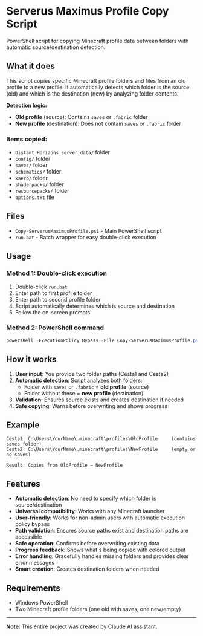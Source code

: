 # Serverus Maximus Profile Copy Script

PowerShell script for copying Minecraft profile data between folders with automatic source/destination detection.

## What it does

This script copies specific Minecraft profile folders and files from an old profile to a new profile. It automatically detects which folder is the source (old) and which is the destination (new) by analyzing folder contents.

**Detection logic:**
- **Old profile** (source): Contains `saves` or `.fabric` folder
- **New profile** (destination): Does not contain `saves` or `.fabric` folder

### Items copied:
- `Distant_Horizons_server_data/` folder
- `config/` folder  
- `saves/` folder
- `schematics/` folder
- `xaero/` folder
- `shaderpacks/` folder
- `resourcepacks/` folder
- `options.txt` file

## Files

- `Copy-ServerusMaximusProfile.ps1` - Main PowerShell script
- `run.bat` - Batch wrapper for easy double-click execution

## Usage

### Method 1: Double-click execution
1. Double-click `run.bat`
2. Enter path to first profile folder
3. Enter path to second profile folder
4. Script automatically determines which is source and destination
5. Follow the on-screen prompts

### Method 2: PowerShell command
```powershell
powershell -ExecutionPolicy Bypass -File Copy-ServerusMaximusProfile.ps1
```

## How it works

1. **User input**: You provide two folder paths (Cesta1 and Cesta2)
2. **Automatic detection**: Script analyzes both folders:
   - Folder with `saves` or `.fabric` = **old profile** (source)
   - Folder without these = **new profile** (destination)
3. **Validation**: Ensures source exists and creates destination if needed
4. **Safe copying**: Warns before overwriting and shows progress

## Example

```
Cesta1: C:\Users\YourName\.minecraft\profiles\OldProfile     (contains saves folder)
Cesta2: C:\Users\YourName\.minecraft\profiles\NewProfile     (empty or no saves)

Result: Copies from OldProfile → NewProfile
```

## Features

- **Automatic detection**: No need to specify which folder is source/destination
- **Universal compatibility**: Works with any Minecraft launcher
- **User-friendly**: Works for non-admin users with automatic execution policy bypass
- **Path validation**: Ensures source paths exist and destination paths are accessible
- **Safe operation**: Confirms before overwriting existing data
- **Progress feedback**: Shows what's being copied with colored output
- **Error handling**: Gracefully handles missing folders and provides clear error messages
- **Smart creation**: Creates destination folders when needed

## Requirements

- Windows PowerShell
- Two Minecraft profile folders (one old with saves, one new/empty)

---

**Note**: This entire project was created by Claude AI assistant.